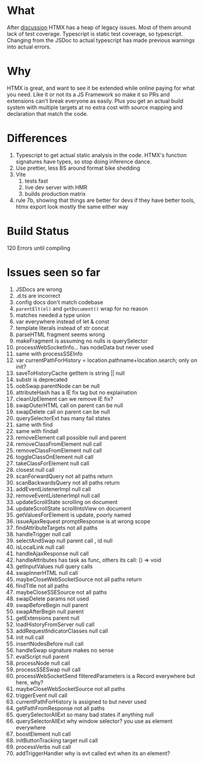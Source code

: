 # What
After [discussion](https://discord.gg/fUueVgzy) HTMX has a heap of legacy issues.  Most of them around lack of test coverage.  Typescript is static test coverage, so typescript.  Changing from the JSDoc to actual typescript has made previous warnings into actual errors.

# Why 
HTMX is great, and want to see it be extended while online paying for what you need.  Like it or not its a JS Framework so make it so PRs and extensions can't break everyone as easily.  Plus you get an actual build system with multiple targets at no extra cost with source mapping and declaration that match the code.

# Differences
1. Typescript to get actual static analysis in the code.  HTMX's function signatures have types, so stop doing inference dance.
2. Use prettier, less BS around format bike shedding
3. Vite
   1.  tests fast
   2.  live dev server with HMR 
   3.  builds production matrix
4. rule 7b, showing that things are better for devs if they have better tools, htmx export look mostly the same either way
   
# Build Status
120 Errors until compiling

# Issues seen so far
1. JSDocs are wrong
2. .d.ts are incorrect
3. config docs don't match codebase
4. `parentElt(el)` and `getDocument()` wrap for no reason
5. matches needed a type union
6. var everywhere instead of let & const
7. template literals instead of str concat
8. parseHTML fragment seems wrong
9. makeFragment is assuming no nulls is querySelector
10. processWebSocketInfo... has nodeData but never used
11. same with processSSEInfo
12. var currentPathForHistory = location.pathname+location.search; only on init?
13. saveToHistoryCache getItem is string || null
14. substr is deprecated
15. oobSwap.parentNode can be null
16. attributeHash has a IE fix tag but no explaination
17. cleanUpElement can we remove IE fix?
18. swapOuterHTML call on parent can be null 
19. swapDelete call on parent can be null
20. querySelectorExt has many fail states
21. same with find
22. same with findall
23. removeElement call possible null  and parent
24. removeClassFromElement null call
25. removeClassFromElement null call
26. toggleClassOnElement null call
27. takeClassForElement null call
28. closest null call
29. scanForwardQuery not all paths return
30. scanBackwardsQuery not all paths return
31. addEventListenerImpl null call
32. removeEventListenerImpl null call
33. updateScrollState scrolling on document
34. updateScrollState scrollIntoView on document
35. getValuesForElement is update, poorly named
36. issueAjaxRequest promptResponse is at wrong scope
37. findAttributeTargets not all paths
38. handleTrigger null call
39. selectAndSwap null parent call , id null
40. isLocalLink null call
42. handleAjaxResponse null call
44. handleAttributes has task as func, others its call: () => void
45. getInputValues null query calls
46. swapInnerHTML null call
47. maybeCloseWebSocketSource not all paths return
48. findTitle not all paths
49. maybeCloseSSESource not all paths
50. swapDelete params not used
51. swapBeforeBegin null parent
52. swapAfterBegin null parent
53. getExtensions parent null
54. loadHistoryFromServer null call
55. addRequestIndicatorClasses null call
56. init null call
57. insertNodesBefore null call
58. handleSwap signature makes no sense
59. evalScript null parent
60. processNode null call
61. processSSESwap null call
62. processWebSocketSend filteredParameters is a Record everywhere but here, why?
63. maybeCloseWebSocketSource not all paths
64. triggerEvent null call
65. currentPathForHistory is assigned to but never used
66. getPathFromResponse not all paths
67. querySelectorAllExt so many bad states if anything null
68. querySelectorAllExt why window selector? you use as element everywhere
69. boostElement null call
70. initButtonTracking target null call
71. processVerbs null call
72. addTriggerHandler why is evt called evt when its an element?